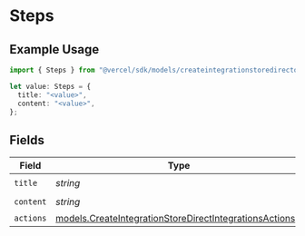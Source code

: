 # Steps

## Example Usage

```typescript
import { Steps } from "@vercel/sdk/models/createintegrationstoredirectop.js";

let value: Steps = {
  title: "<value>",
  content: "<value>",
};
```

## Fields

| Field                                                                                                                    | Type                                                                                                                     | Required                                                                                                                 | Description                                                                                                              |
| ------------------------------------------------------------------------------------------------------------------------ | ------------------------------------------------------------------------------------------------------------------------ | ------------------------------------------------------------------------------------------------------------------------ | ------------------------------------------------------------------------------------------------------------------------ |
| `title`                                                                                                                  | *string*                                                                                                                 | :heavy_check_mark:                                                                                                       | N/A                                                                                                                      |
| `content`                                                                                                                | *string*                                                                                                                 | :heavy_check_mark:                                                                                                       | N/A                                                                                                                      |
| `actions`                                                                                                                | [models.CreateIntegrationStoreDirectIntegrationsActions](../models/createintegrationstoredirectintegrationsactions.md)[] | :heavy_minus_sign:                                                                                                       | N/A                                                                                                                      |